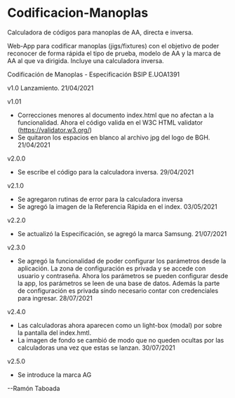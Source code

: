 # Codificacion-Manoplas
Calculadora de códigos para manoplas de AA, directa e inversa. 

Web-App para codificar manoplas (jigs/fixtures) con el objetivo de poder reconocer de forma rápida el tipo de prueba, modelo de AA y la marca de AA al que va dirigida.
Incluye una calculadora inversa.

Codificación de Manoplas - Especificación BSIP E.UOA1391

v1.0 Lanzamiento.
21/04/2021

v1.01 
- Correcciones menores al documento index.html que no afectan a la funcionalidad. Ahora el código valida en el W3C HTML validator (https://validator.w3.org/)
- Se quitaron los espacios en blanco al archivo jpg del logo de BGH.
21/04/2021

v2.0.0
- Se escribe el código para la calculadora inversa.
29/04/2021

v2.1.0
- Se agregaron rutinas de error para la calculadora inversa
- Se agregó la imagen de la Referencia Rápida en el index.
03/05/2021

v2.2.0
- Se actualizó la Especificación, se agregó la marca Samsung.
21/07/2021

v2.3.0
- Se agregó la funcionalidad de poder configurar los parámetros desde la aplicación. La zona de configuración es privada y se accede con usuario y contraseña. Ahora los parámetros se pueden configurar desde la app, los parámetros se leen de una base de datos. Además la parte de configuración es privada sindo necesario contar con credenciales para ingresar.
28/07/2021

v2.4.0
- Las calculadoras ahora aparecen como un light-box (modal) por sobre la pantalla del index.hmtl.
- La imagen de fondo se cambió de modo que no queden ocultas por las calculadoras una vez que estas se lanzan.
30/07/2021

v2.5.0
- Se introduce la marca AG

--Ramón Taboada

